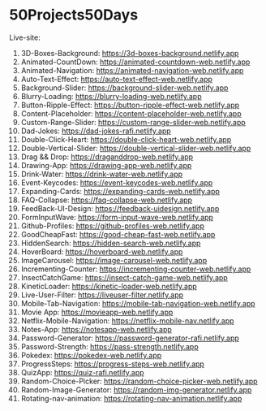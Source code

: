 # 50Projects50Days
Live-site: <br>
1. 3D-Boxes-Background: https://3d-boxes-background.netlify.app <br>
2. Animated-CountDown: https://animated-countdown-web.netlify.app <br>
3. Animated-Navigation: https://animated-navigation-web.netlify.app <br>
4. Auto-Text-Effect: https://auto-text-effect-web.netlify.app <br>
5. Background-Slider: https://background-slider-web.netlify.app <br>
6. Blurry-Loading: https://blurry-loading-web.netlify.app <br>
7. Button-Ripple-Effect: https://button-ripple-effect-web.netlify.app <br>
8. Content-Placeholder: https://content-placeholder-web.netlify.app <br>
9. Custom-Range-Slider: https://custom-range-slider-web.netlify.app <br>
10. Dad-Jokes: https://dad-jokes-rafi.netlify.app <br>
11. Double-Click-Heart: https://double-click-heart-web.netlify.app <br>
12. Double-Vertical-Slider: https://double-vertical-slider-web.netlify.app <br>
13. Drag && Drop: https://draganddrop-web.netlify.app <br>
14. Drawing-App: https://drawing-app-web.netlify.app <br>
15. Drink-Water: https://drink-water-web.netlify.app <br>
16. Event-Keycodes: https://event-keycodes-web.netlify.app <br>
17. Expanding-Cards: https://expanding-cards-web.netlify.app <br>
18. FAQ-Collapse: https://faq-collapse-web.netlify.app <br>
19. FeedBack-UI-Design: https://feedback-uidesign.netlify.app <br>
20. FormInputWave: https://form-input-wave-web.netlify.app <br>
21. Github-Profiles: https://github-profiles-web.netlify.app <br>
22. GoodCheapFast: https://good-cheap-fast-web.netlify.app <br>
23. HiddenSearch: https://hidden-search-web.netlify.app <br>
24. HoverBoard: https://hoverboard-web.netlify.app <br>
25. ImageCarousel: https://image-carousel-web.netlify.app <br>
26. Incrementing-Counter: https://incrementing-counter-web.netlify.app <br>
27. InsectCatchGame: https://insect-catch-game-web.netlify.app <br>
28. KineticLoader: https://kinetic-loader-web.netlify.app <br>
29. Live-User-Filter: https://liveuser-filter.netlify.app <br>
30. Mobile-Tab-Navigation: https://mobile-tab-navigation-web.netlify.app <br>
31. Movie App: https://movieapp-web.netlify.app <br>
32. Netflix-Mobile-Navigation: https://netflix-mobile-nav.netlify.app <br>
33. Notes-App: https://notesapp-web.netlify.app <br>
34. Password-Generator: https://password-generator-rafi.netlify.app <br>
35. Password-Strength: https://pass-strength.netlify.app <br>
36. Pokedex: https://pokedex-web.netlify.app <br>
37. ProgressSteps: https://progress-steps-web.netlify.app <br>
38. QuizApp: https://quiz-rafi.netlify.app <br>
39. Random-Choice-Picker: https://random-choice-picker-web.netlify.app <br>
40. Random-Image-Generator: https://random-img-generator.netlify.app <br>
41. Rotating-nav-animation: https://rotating-nav-animation.netlify.app <br>
